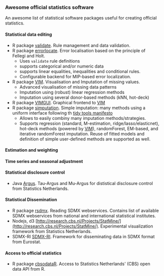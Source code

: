 
### Awesome official statistics software
An awesome list of statistical software packages useful for creating official statistics.



#### Statistical data editing

- R package [validate](https://CRAN.R-project.org/package=validate). Rule management and data validation.
- R package [errorlocate](https://CRAN.R-project.org/package=errorlocate). Error localisation based on the principle of Fellegi and Holt.
    - Uses `validate` rule definitions
    - supports categorical and/or numeric data
    - supports linear equalities, inequalities and conditional rules.
    - Configurable backend for MIP-based error localization.
- R package [VIM](https://CRAN.R-project.org/package=VIM). Visualisation and Imputation of missing values.
    - Advanced visualisation of missing data patterns
    - Imputation using (robust) linear regression methods
    - Imputation using several donor-based methods (kNN, hot-deck)
- R package [VIMGUI](https://CRAN.R-project.org/package=VIMGUI). Graphical frontend to [VIM](https://CRAN.R-project.org/package=VIM)
- R package [simputation](https://CRAN.R-project.org/package=simputation). Simple imputation: many methods using a uniform interface following th [tidy tools manifesto](https://cran.r-project.org/web/packages/tidyverse/vignettes/manifesto.html)
    - Allows to easily combiny many imputation methods/strategies.
    - Supports regression (standard, M-estimation, ridge/lasso/elasticnet), hot-deck methods (powered by [VIM](https://CRAN.R-project.org/package=VIM)), randomForest, EM-based, and iterative randomForest imputation. Reuse of fitted models and definition of simple user-defined methods are supported as well.



#### Estimation and weighting


#### Time series and seasonal adjustment

    
#### Statistical disclosure control
- Java [Argus](http://research.cbs.nl/casc/). Tau-Argus and Mu-Argus for dististical disclosure control from Statistics Netherlands.


#### Statistical Dissemination
- R package [rsdmx](https://github.com/opensdmx/rsdmx). Reading SDMX webservices. Contains list of available SDMX webservices from national and international statistical institutes.
- Nodejs, d3 [http://research.cbs.nl/Projects/StatMine/](http://research.cbs.nl/Projects/StatMine/). Experimental visualization framework from Statistics Netherlands.
- SDMX-RI [SDMX-RI](https://webgate.ec.europa.eu/fpfis/mwikis/sdmx/index.php/SDMX_Reference_Infrastructure_SDMX-RI). Framework for disseminating data in SDMX format from Eurostat.

#### Access to official statistics

- R package [cbsodataR](https://CRAN.R-project.org/package=cbsodataR). Access to Statistics Netherlands' (CBS) open data API from R.


